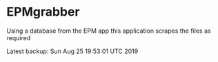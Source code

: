 # EPMgrabber
Using a database from the EPM app this application scrapes the files as required


Latest backup: Sun Aug 25 19:53:01 UTC 2019
